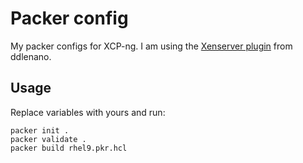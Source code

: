 # Packer config

My packer configs for XCP-ng. I am using the [Xenserver plugin](github.com/ddelnano/xenserver) from ddlenano.

## Usage

Replace variables with yours and run:

```shell
packer init .
packer validate .
packer build rhel9.pkr.hcl
```
